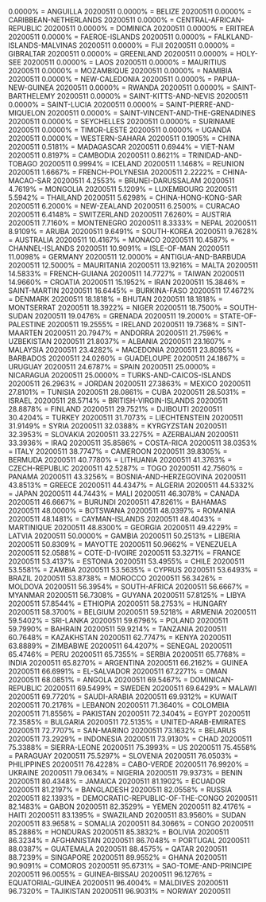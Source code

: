 0.0000% = ANGUILLA 20200511 
0.0000% = BELIZE 20200511 
0.0000% = CARIBBEAN-NETHERLANDS 20200511 
0.0000% = CENTRAL-AFRICAN-REPUBLIC 20200511 
0.0000% = DOMINICA 20200511 
0.0000% = ERITREA 20200511 
0.0000% = FAEROE-ISLANDS 20200511 
0.0000% = FALKLAND-ISLANDS-MALVINAS 20200511 
0.0000% = FIJI 20200511 
0.0000% = GIBRALTAR 20200511 
0.0000% = GREENLAND 20200511 
0.0000% = HOLY-SEE 20200511 
0.0000% = LAOS 20200511 
0.0000% = MAURITIUS 20200511 
0.0000% = MOZAMBIQUE 20200511 
0.0000% = NAMIBIA 20200511 
0.0000% = NEW-CALEDONIA 20200511 
0.0000% = PAPUA-NEW-GUINEA 20200511 
0.0000% = RWANDA 20200511 
0.0000% = SAINT-BARTHELEMY 20200511 
0.0000% = SAINT-KITTS-AND-NEVIS 20200511 
0.0000% = SAINT-LUCIA 20200511 
0.0000% = SAINT-PIERRE-AND-MIQUELON 20200511 
0.0000% = SAINT-VINCENT-AND-THE-GRENADINES 20200511 
0.0000% = SEYCHELLES 20200511 
0.0000% = SURINAME 20200511 
0.0000% = TIMOR-LESTE 20200511 
0.0000% = UGANDA 20200511 
0.0000% = WESTERN-SAHARA 20200511 
0.1905% = CHINA 20200511 
0.5181% = MADAGASCAR 20200511 
0.6944% = VIET-NAM 20200511 
0.8197% = CAMBODIA 20200511 
0.8621% = TRINIDAD-AND-TOBAGO 20200511 
0.9994% = ICELAND 20200511 
1.1468% = REUNION 20200511 
1.6667% = FRENCH-POLYNESIA 20200511 
2.2222% = CHINA-MACAO-SAR 20200511 
4.2553% = BRUNEI-DARUSSALAM 20200511 
4.7619% = MONGOLIA 20200511 
5.1209% = LUXEMBOURG 20200511 
5.5942% = THAILAND 20200511 
5.6298% = CHINA-HONG-KONG-SAR 20200511 
6.2000% = NEW-ZEALAND 20200511 
6.2500% = CURACAO 20200511 
6.4148% = SWITZERLAND 20200511 
7.6260% = AUSTRIA 20200511 
7.7160% = MONTENEGRO 20200511 
8.3333% = NEPAL 20200511 
8.9109% = ARUBA 20200511 
9.6491% = SOUTH-KOREA 20200511 
9.7628% = AUSTRALIA 20200511 
10.4167% = MONACO 20200511 
10.4587% = CHANNEL-ISLANDS 20200511 
10.9091% = ISLE-OF-MAN 20200511 
11.0098% = GERMANY 20200511 
12.0000% = ANTIGUA-AND-BARBUDA 20200511 
12.5000% = MAURITANIA 20200511 
13.9216% = MALTA 20200511 
14.5833% = FRENCH-GUIANA 20200511 
14.7727% = TAIWAN 20200511 
14.9660% = CROATIA 20200511 
15.1952% = IRAN 20200511 
15.3846% = SAINT-MARTIN 20200511 
16.6445% = BURKINA-FASO 20200511 
17.4672% = DENMARK 20200511 
18.1818% = BHUTAN 20200511 
18.1818% = MONTSERRAT 20200511 
18.3922% = NIGER 20200511 
18.7500% = SOUTH-SUDAN 20200511 
19.0476% = GRENADA 20200511 
19.2000% = STATE-OF-PALESTINE 20200511 
19.2555% = IRELAND 20200511 
19.7368% = SINT-MAARTEN 20200511 
20.7947% = ANDORRA 20200511 
21.7596% = UZBEKISTAN 20200511 
21.8037% = ALBANIA 20200511 
23.1607% = MALAYSIA 20200511 
23.4282% = MACEDONIA 20200511 
23.8095% = BARBADOS 20200511 
24.0260% = GUADELOUPE 20200511 
24.1867% = URUGUAY 20200511 
24.6787% = SPAIN 20200511 
25.0000% = NICARAGUA 20200511 
25.0000% = TURKS-AND-CAICOS-ISLANDS 20200511 
26.2963% = JORDAN 20200511 
27.3863% = MEXICO 20200511 
27.8101% = TUNISIA 20200511 
28.0861% = CUBA 20200511 
28.5031% = ISRAEL 20200511 
28.5714% = BRITISH-VIRGIN-ISLANDS 20200511 
28.8878% = FINLAND 20200511 
29.7521% = DJIBOUTI 20200511 
30.4204% = TURKEY 20200511 
31.7073% = LIECHTENSTEIN 20200511 
31.9149% = SYRIA 20200511 
32.0388% = KYRGYZSTAN 20200511 
32.3953% = SLOVAKIA 20200511 
33.2275% = AZERBAIJAN 20200511 
33.3936% = IRAQ 20200511 
35.8586% = COSTA-RICA 20200511 
38.0353% = ITALY 20200511 
38.7747% = CAMEROON 20200511 
39.8305% = BERMUDA 20200511 
40.7780% = LITHUANIA 20200511 
41.3763% = CZECH-REPUBLIC 20200511 
42.5287% = TOGO 20200511 
42.7560% = PANAMA 20200511 
43.3256% = BOSNIA-AND-HERZEGOVINA 20200511 
43.8513% = GREECE 20200511 
44.4347% = ALGERIA 20200511 
44.5332% = JAPAN 20200511 
44.7443% = MALI 20200511 
46.3078% = CANADA 20200511 
46.6667% = BURUNDI 20200511 
47.8261% = BAHAMAS 20200511 
48.0000% = BOTSWANA 20200511 
48.0397% = ROMANIA 20200511 
48.1481% = CAYMAN-ISLANDS 20200511 
48.4043% = MARTINIQUE 20200511 
48.8300% = GEORGIA 20200511 
49.4229% = LATVIA 20200511 
50.0000% = GAMBIA 20200511 
50.2513% = LIBERIA 20200511 
50.8309% = MAYOTTE 20200511 
50.9662% = VENEZUELA 20200511 
52.0588% = COTE-D-IVOIRE 20200511 
53.3271% = FRANCE 20200511 
53.4137% = ESTONIA 20200511 
53.4955% = CHILE 20200511 
53.5581% = ZAMBIA 20200511 
53.5635% = CYPRUS 20200511 
53.6493% = BRAZIL 20200511 
53.8738% = MOROCCO 20200511 
56.3426% = MOLDOVA 20200511 
56.3954% = SOUTH-AFRICA 20200511 
56.6667% = MYANMAR 20200511 
56.7308% = GUYANA 20200511 
57.8125% = LIBYA 20200511 
57.8544% = ETHIOPIA 20200511 
58.2753% = HUNGARY 20200511 
58.3700% = BELGIUM 20200511 
59.5218% = ARMENIA 20200511 
59.5402% = SRI-LANKA 20200511 
59.6796% = POLAND 20200511 
59.7990% = BAHRAIN 20200511 
59.9214% = TANZANIA 20200511 
60.7648% = KAZAKHSTAN 20200511 
62.7747% = KENYA 20200511 
63.8889% = ZIMBABWE 20200511 
64.4207% = SENEGAL 20200511 
65.4746% = PERU 20200511 
65.7355% = SERBIA 20200511 
65.7768% = INDIA 20200511 
65.8270% = ARGENTINA 20200511 
66.2162% = GUINEA 20200511 
66.6991% = EL-SALVADOR 20200511 
67.2271% = OMAN 20200511 
68.0851% = ANGOLA 20200511 
69.5467% = DOMINICAN-REPUBLIC 20200511 
69.5499% = SWEDEN 20200511 
69.6429% = MALAWI 20200511 
69.7720% = SAUDI-ARABIA 20200511 
69.9312% = KUWAIT 20200511 
70.2176% = LEBANON 20200511 
71.3640% = COLOMBIA 20200511 
71.8556% = PAKISTAN 20200511 
72.3404% = EGYPT 20200511 
72.3585% = BULGARIA 20200511 
72.5135% = UNITED-ARAB-EMIRATES 20200511 
72.7707% = SAN-MARINO 20200511 
73.1632% = BELARUS 20200511 
73.2929% = INDONESIA 20200511 
73.9130% = CHAD 20200511 
75.3388% = SIERRA-LEONE 20200511 
75.3993% = US 20200511 
75.4558% = PARAGUAY 20200511 
75.5297% = SLOVENIA 20200511 
76.0503% = PHILIPPINES 20200511 
76.4228% = CABO-VERDE 20200511 
76.9920% = UKRAINE 20200511 
79.0634% = NIGERIA 20200511 
79.9373% = BENIN 20200511 
80.4348% = JAMAICA 20200511 
81.1902% = ECUADOR 20200511 
81.2197% = BANGLADESH 20200511 
82.0558% = RUSSIA 20200511 
82.1393% = DEMOCRATIC-REPUBLIC-OF-THE-CONGO 20200511 
82.1483% = GABON 20200511 
82.3529% = YEMEN 20200511 
82.4176% = HAITI 20200511 
83.1395% = SWAZILAND 20200511 
83.9560% = SUDAN 20200511 
83.9658% = SOMALIA 20200511 
84.3066% = CONGO 20200511 
85.2886% = HONDURAS 20200511 
85.3832% = BOLIVIA 20200511 
86.3234% = AFGHANISTAN 20200511 
86.7048% = PORTUGAL 20200511 
88.0387% = GUATEMALA 20200511 
88.4575% = QATAR 20200511 
88.7239% = SINGAPORE 20200511 
89.9552% = GHANA 20200511 
90.9091% = COMOROS 20200511 
95.6731% = SAO-TOME-AND-PRINCIPE 20200511 
96.0055% = GUINEA-BISSAU 20200511 
96.1276% = EQUATORIAL-GUINEA 20200511 
96.4004% = MALDIVES 20200511 
96.7320% = TAJIKISTAN 20200511 
96.9031% = NORWAY 20200511 
